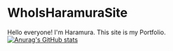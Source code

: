 # WhoIsHaramuraSite
Hello everyone!
I'm Haramura.
This site is my Portfolio.
[![Anurag's GitHub stats](https://github-readme-stats.vercel.app/api?username=Haramura101&show_icons=true)](https://github.com/anuraghazra/github-readme-stats)
